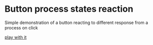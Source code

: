 # Button process states reaction

Simple demonstration of a button reacting to different response from a process on click

[play with it](https://ecorreia45.github.io/Before-Semicolon/examples/buttonProcessing/)

